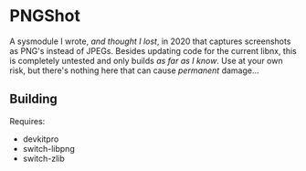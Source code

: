 # PNGShot
A sysmodule I wrote, _and thought I lost_, in 2020 that captures screenshots as PNG's instead of JPEGs. Besides updating code for the current libnx, this is completely untested and only builds _as far as I know_. Use at your own risk, but there's nothing here that can cause _permanent_ damage...

## Building
Requires:
* devkitpro
* switch-libpng
* switch-zlib